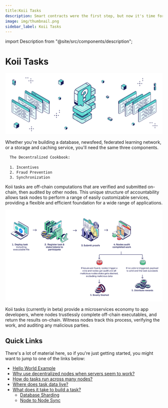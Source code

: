 ```yaml
---
title:Koii Tasks
description: Smart contracts were the first step, but now it's time for p2p computing.
image: img/thumbnail.png
sidebar_label: Koii Tasks
---
```


import Description from "@site/src/components/description";

# Koii Tasks

![banner](<../img/_What%20are%20tasks_%20(1).svg>)

<Description
  text="Building truly decentralized systems requires a complicated mix of incentive engineering and cryptographic- Gradual Consensus in Koii Tasks standardize this structure to provide a single community cloud toolkit for all purposes."
/>

Whether you're building a database, newsfeed, federated learning network, or a storage and caching service, you'll need the same three components.

      The Decentralized Cookbook:

      1. Incentives
      2. Fraud Prevention
      3. Synchronization

Koii tasks are off-chain computations that are verified and submitted on-chain, then audited by other nodes. This unique structure of accountability allows task nodes to perform a range of easily customizable services, providing a flexible and efficient foundation for a wide range of applications.

![banner](<../img/What%20are%20tasks%20(1).png>)

<p>Koii tasks (currently in beta) provide a microservices economy to app developers, where nodes trustlessly complete off-chain executables, and return the results on-chain. Witness nodes track this process, verifying the work, and auditing any malicious parties.</p>

## Quick Links

There's a lot of material here, so if you're just getting started, you might want to jump to one of the links below:

- [Hello World Example](/quickstart/hello-world/intro)
- [Why use decentralized nodes when servers seem to work?](/develop/koii-task-101/what-are-tasks/nodes-vs-servers)<br/>
- [How do tasks run across many nodes?](/develop/koii-task-101/what-are-tasks/gradual-consensus)<br/>
- [Where does task data live?](/develop/koii-task-101/what-are-tasks/runtime-environment)<br/>
- [What does it take to build a task?](/develop/koii-task-101/what-are-tasks/key-components/intro)<br/>
  - [Database Sharding](/develop/koii-task-101/what-are-tasks/key-components/database-sharding)<br/>
  - [Node to Node Sync](/develop/koii-task-101/what-are-tasks/key-components/node-to-node-sync)
